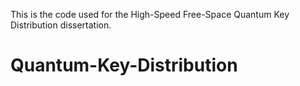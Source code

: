 This is the code used for the High-Speed Free-Space Quantum Key Distribution dissertation.
# Quantum-Key-Distribution

